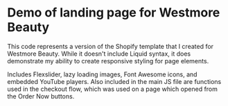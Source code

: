 # Demo of landing page for Westmore Beauty

This code represents a version of the Shopify template that I created for Westmore Beauty. While it doesn't include Liquid syntax, it does demonstrate my ability to create responsive styling for page elements.

Includes Flexslider, lazy loading images, Font Awesome icons, and embedded YouTube players. Also included in the main JS file are functions used in the checkout flow, which was used on a page which opened from the Order Now buttons.

